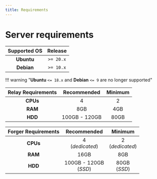```yaml
---
title: Requirements
---
```


# Server requirements

| Supported OS | Release   |
| :----------: | :-------: |
| **Ubuntu**   | `>= 20.x` |
| **Debian**   | `>= 10.x` |

!!! warning "**Ubuntu** `<= 18.x` and **Debian** `<= 9` are no longer supported"

| Relay Requirements | Recommended   | Minimum |
| :----------------: | :-----------: | :-----: |
| **CPUs**           | 4             | 2       |
| **RAM**            | 8GB           | 4GB     |
| **HDD**            | 100GB - 120GB | 80GB    |

| Forger Requirements | Recommended              | Minimum            |
| :-----------------: | :----------------------: | :----------------: |
| **CPUs**            | 4<br>(_dedicated_)       | 2<br>(_dedicated_) |
| **RAM**             | 16GB                     | 8GB                |
| **HDD**             | 100GB - 120GB<br>(_SSD_) | 80GB<br>(_SSD_)    |
